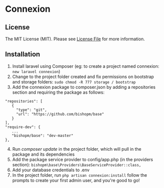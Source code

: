 # Connexion

## License

The MIT License (MIT). Please see [License File](LICENSE.md) for more information.

## Installation

1. Install laravel using Composer (eg: to create a project named connexion: `new laravel connexion`)
2. Change to the project folder created and fix permissions on bootstrap and storage folders:
`sudo chmod -R 777 storage / bootstrap`
3. Add the connexion package to composer.json by adding a repositories section and requiring the package as follows:
```
"repositories": [
   {
     "type": "git",
     "url": "https://github.com/bishopm/base"
   }
],
"require-dev": {
   ...
   "bishopm/base": "dev-master"
},
```
4. Run *composer update* in the project folder, which will pull in the package and its dependencies
5. Add the package service provider to config/app.php (in the providers section): 
`bishopm\base\Providers\BaseServiceProvider::class,`
6. Add your database credentials to .env
7. In the project folder, run
`php artisan connexion:install`
follow the prompts to create your first admin user, and you're good to go!
